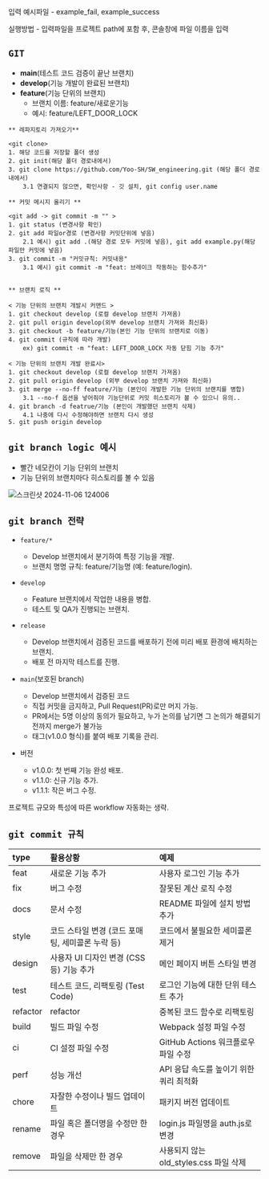 입력 예시파일 - example_fail, example_success

실행방법 - 입력파일을 프로젝트 path에 포함 후, 콘솔창에 파일 이름을 입력


## `GIT` 

* **main**(테스트 코드 검증이 끝난 브랜치)
* **develop**(기능 개발이 완료된 브랜치)
* **feature**(기능 단위의 브랜치)
    - 브랜치 이름: feature/새로운기능
    - 예시: feature/LEFT_DOOR_LOCK

```
** 레파지토리 가져오기**

<git clone>
1. 해당 코드를 저장할 폴더 생성
2. git init(해당 폴더 경로내에서)
3. git clone https://github.com/Yoo-SH/SW_engineering.git (해당 폴더 경로내에서)
    3.1 연결되지 않으면, 확인사항 - 깃 설치, git config user.name

** 커밋 메시지 올리기 **

<git add -> git commit -m "" >
1. git status (변경사항 확인)
2. git add 파일or경로 (변경사항 커밋단위에 넣음)
    2.1 예시) git add .(해당 경로 모두 커밋에 넣음), git add example.py(해당 파일만 커밋에 넣음)
3. git commit -m "커밋규칙: 커밋내용"
    3.1 예시) git commit -m "feat: 브레이크 작동하는 함수추가"


** 브랜치 로직 **

< 기능 단위의 브랜치 개발시 커맨드 >
1. git checkout develop (로컬 develop 브랜치 가져옴)
2. git pull origin develop(외부 develop 브랜치 가져와 최신화)
3. git checkout -b feature/기능(본인 기능 단위의 브랜치로 이동) 
4. git commit (규칙에 따라 개발)
    ex) git commit -m "feat: LEFT_DOOR_LOCK 자동 닫힘 기능 추가"

< 기능 단위의 브랜치 개발 완료시>
1. git checkout develop (로컬 develop 브랜치 가져옴)
2. git pull origin develop (외부 develop 브랜치 가져와 최신화)
3. git merge --no-ff feature/기능 (본인이 개발한 기능 단위의 브랜치를 병합)
    3.1 --no-f 옵션을 넣어줘야 기능단위로 커밋 히스토리가 볼 수 있으니 유의..
4. git branch -d featrue/기능 (본인이 개발했던 브랜치 삭제)
    4.1 나중에 다시 수정해야하면 브랜치 다시 생성
5. git push origin develop
```

## `git branch logic 예시`
*   빨간 네모칸이 기능 단위의 브랜치
*   기능 단위의 브랜치마다 히스토리를 볼 수 있음


![스크린샷 2024-11-06 124006](https://github.com/user-attachments/assets/114e82ba-116c-4e2f-8501-9451c28fa282)


## `git branch 전략`

* `feature/*` 
    - Develop 브랜치에서 분기하여 특정 기능을 개발.
    - 브랜치 명명 규칙: feature/기능명 (예: feature/login).

* `develop`
    - Feature 브랜치에서 작업한 내용을 병합.
    - 테스트 및 QA가 진행되는 브랜치.

* `release`
    - Develop 브랜치에서 검증된 코드를 배포하기 전에 미리 배포 환경에 배치하는 브랜치.
    - 배포 전 마지막 테스트를 진행.
    
* `main`(보호된 branch) 
    - Develop 브랜치에서 검증된 코드
    - 직접 커밋을 금지하고, Pull Request(PR)로만 머지 가능.
    - PR에서는 5명 이상의 동의가 필요하고, 누가 논의를 남기면 그 논의가 해결되기 전까지 merge가 불가능
    - 태그(v1.0.0 형식)를 붙여 배포 기록을 관리.

* 버전
    - v1.0.0: 첫 번째 기능 완성 배포.
    - v1.1.0: 신규 기능 추가.
    - v1.1.1: 작은 버그 수정.

프로젝트 규모와 특성에 따른 workflow 자동화는 생략.

## `git commit 규칙`

|type|활용상황|예제|
|:---|:---|:---|
|feat|새로운 기능 추가|사용자 로그인 기능 추가|
|fix|버그 수정|잘못된 계산 로직 수정|
|docs|문서 수정|README 파일에 설치 방법 추가|
|style|코드 스타일 변경 (코드 포매팅, 세미콜론 누락 등)|코드에서 불필요한 세미콜론 제거|
|design|사용자 UI 디자인 변경 (CSS 등) 기능 추가|메인 페이지 버튼 스타일 변경|
|test|테스트 코드, 리팩토링 (Test Code)|로그인 기능에 대한 단위 테스트 추가|
|refactor|refactor|중복된 코드 함수로 리팩토링|
|build|빌드 파일 수정|Webpack 설정 파일 수정|
|ci|CI 설정 파일 수정|GitHub Actions 워크플로우 파일 수정|
|perf|성능 개선|API 응답 속도를 높이기 위한 쿼리 최적화|
|chore|자잘한 수정이나 빌드 업데이트|패키지 버전 업데이트|
|rename|파일 혹은 폴더명을 수정만 한 경우|login.js 파일명을 auth.js로 변경|
|remove|파일을 삭제만 한 경우|사용되지 않는 old_styles.css 파일 삭제|

